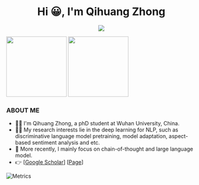<h1 align="center">Hi 😀, I'm Qihuang Zhong</h1>

<p align="center"> 
  <img src="https://profile-counter.glitch.me/WHU-ZQH/count.svg" />
</p>

<img height="160px" src="https://github-readme-stats-git-masterrstaa-rickstaa.vercel.app/api?username=WHU-ZQH&show_icons=true&theme=github_dark" /> <img height="160px" src="https://github-readme-stats-git-masterrstaa-rickstaa.vercel.app/api/top-langs/?username=WHU-ZQH&theme=github_dark" />

### ABOUT ME
- 👨‍🎓 I'm Qihuang Zhong, a phD student at Wuhan University, China.
- 🧑‍💻 My research interests lie in the deep learning for NLP, such as discriminative language model pretraining, model adaptation, aspect-based sentiment analysis and etc.
- 🤔 More recently, I mainly focus on chain-of-thought and large language model.
- 👉 [[Google Scholar](https://scholar.google.com.hk/citations?user=YCL8gkYAAAAJ&hl=zh-CN)] [[Page](http://www.qihuangzhong.top)]

![Metrics](https://metrics.lecoq.io/wangbing1416?template=classic&base=header%2C%20activity%2C%20community%2C%20repositories%2C%20metadata&base.indepth=false&base.hireable=false&base.skip=false&config.timezone=Asia%2FShanghai)
